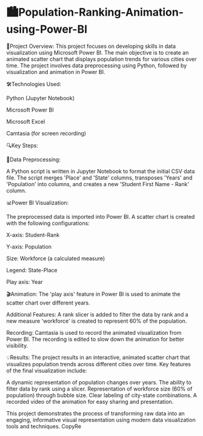 # 🏙️Population-Ranking-Animation-using-Power-BI

🎯Project Overview:
This project focuses on developing skills in data visualization using Microsoft Power BI. The main objective is to create an animated scatter chart that displays population trends for various cities over time. The project involves data preprocessing using Python, followed by visualization and animation in Power BI.

🛠️Technologies Used:

Python (Jupyter Notebook)

Microsoft Power BI

Microsoft Excel

Camtasia (for screen recording)

🔍Key Steps:

🔄Data Preprocessing:

A Python script is written in Jupyter Notebook to format the initial CSV data file.
The script merges 'Place' and 'State' columns, transposes 'Years' and 'Population' into columns, and creates a new 'Student First Name - Rank' column.


📊Power BI Visualization:

The preprocessed data is imported into Power BI.
A scatter chart is created with the following configurations:

X-axis: Student-Rank

Y-axis: Population

Size: Workforce (a calculated measure)

Legend: State-Place

Play axis: Year


🎬Animation: The 'play axis' feature in Power BI is used to animate the scatter chart over different years.

Additional Features: A rank slicer is added to filter the data by rank and a new measure 'workforce' is created to represent 60% of the population.


Recording: Camtasia is used to record the animated visualization from Power BI. The recording is edited to slow down the animation for better visibility.



💡Results:
The project results in an interactive, animated scatter chart that visualizes population trends across different cities over time. Key features of the final visualization include:

A dynamic representation of population changes over years.
The ability to filter data by rank using a slicer.
Representation of workforce size (60% of population) through bubble size.
Clear labeling of city-state combinations.
A recorded video of the animation for easy sharing and presentation.

This project demonstrates the process of transforming raw data into an engaging, informative visual representation using modern data visualization tools and techniques. CopyRe
